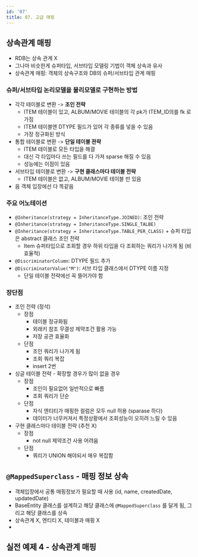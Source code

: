 ```yaml
---
id: '07'
title: 07. 고급 매핑
---
```


## 상속관계 매핑

- RDB는 상속 관계 X
- 그나마 비슷한게 슈퍼타입, 서브타입 모델링 기법이 객체 상속과 유사
- 상속관계 매핑: 객체의 상속구조와 DB의 슈퍼/서브타입 관계 매핑

### 슈퍼/서브타입 논리모델을 물리모델로 구현하는 방법

- 각각 테이블로 변환 -> **조인 전략**
  - ITEM 테이블이 있고, ALBUM/MOVIE 테이블의 각 pk가 ITEM_ID의를 fk 로 가짐
  - ITEM 테이블엔 DTYPE 필드가 있어 각 종류를 넣을 수 있음
  - 가장 정규화된 방식
- 통합 테이블로 변환 -> **단일 테이블 젼략**
  - ITEM 테이블로 모든 타입을 해결
  - 대신 각 타입마다 쓰는 필드를 다 가져 sparse 해질 수 있음
  - 성능에는 이점이 있음
- 서브타입 테이블로 변환 -> **구현 클래스마다 테이블 전략**
  - ITEM 테이블은 없고, ALBUM/MOVIE 테이블 만 있음
- 음 객체 입장에선 다 똑같음

### 주요 어노테이션

- `@Inheritance(strategy = InheritanceType.JOINED)`: 조인 전략
- `@Inheritance(strategy = InheritanceType.SINGLE_TALBE)`
- `@Inheritance(strategy = InheritanceType.TABLE_PER_CLASS)` + 슈퍼 타입은 abstract 클래스 조인 전략
  - Item 슈퍼타입으로 조회할 경우 하위 타입을 다 조회하는 쿼리가 나가게 됨 (비효율적)
- `@DiscriminatorColumn`: DTYPE 필드 추가
- `@DiscriminatorValue("M")`: 서브 타입 클래스에서 DTYPE 이름 지정
  - 단일 테이블 전략에선 꼭 뜰어가야 함

### 장단점

- 조인 전략 (정석)
  - 장점
    - 테이블 정규화됨
    - 외래키 참조 무결성 제약조건 활용 가능
    - 저장 공관 효율화
  - 단점
    - 조인 쿼리가 나가게 됨
    - 조회 쿼리 복잡
    - insert 2번
- 싱글 테이블 전략 - 확장할 경우가 많이 없을 경우
  - 장점
    - 조인이 필요없어 일반적으로 빠름
    - 조회 쿼리가 단순
  - 단점
    - 자식 엔티티가 매핑한 컬럼은 모두 null 허용 (sparase 하다)
    - 데이터가 너무커져서 특정상황에서 조회성능이 오히려 느릴 수 있음
- 구현 클래스마다 테이블 전략 (추천 X)
  - 장점
    - not null 제약조건 사용 어려움
  - 단점
    - 쿼리가 UNION 해야되서 매우 복잡함

## `@MappedSuperclass` - 매핑 정보 상속

- 객체입장에서 공통 매핑정보가 필요할 때 사용 (id, name, createdDate, updatedDate)
- BaseEntity 클래스를 설계하고 해당 클래스에 `@MappedSuperclass` 를 달게 됨, 그리고 해당 클래스를 상속
- 상속관계 X, 엔티티 X, 테이블과 매핑 X
- 

## 실전 예제 4 - 상속관계 매핑